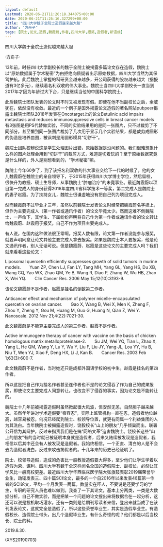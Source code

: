 ```yaml
---
layout: default
Lastmod: 2020-06-21T11:26:18.344075+00:00
date: 2020-06-21T11:26:16.327299+00:00
title: "四川大学魏于全院士造假越来越大胆"
author: "方舟子"
tags: [院士,论文,造假,魏霞蔚,作者,四川大学,报奖,造假者,新语丝]
---
```


四川大学魏于全院士造假越来越大胆

·方舟子·

13年前，时任四川大学副校长的魏于全院士被揭露多篇论文存在造假，魏院士以“原始数据属于学术秘密”为由拒绝向质疑者出示原始数据，四川大学当然为其保驾护航。此后魏院士掌握的科研资金越来越多，开公司获得的股权越来越大（据报道有3亿多元），继续着名利双收的伟大事业。魏院士当四川大学副校长一直当到2017年才因为年龄过大下台，只是继续当他的中国科学院院士。

此后魏院士团队发表的论文时不时又被发现有假。即使在他不当副校长之后，余威犹在，依然没有收敛。最近的一个例子是国外揭露论文造假的著名网站pubpeer揭露出魏院士团队2018年发表在Oncotarget上的论文Betulinic acid impairs metastasis and reduces immunosuppressive cells in breast cancer models有3张图是用PS代替做实验，不同的实验结果用的是同一张图片，只不过裁剪了不同部分，甚至懒到同一张图片裁剪了几次用于显示几个实验结果，都是裁剪成圆形的伪造是培养皿图，被讽刺是用圆形模具“切饼干”。

魏院士团队狡辩说这是学生处理图片出错，原始数据是没问题的。我们很难想象什么样的图片处理会用到“切饼干”的裁剪方式，难道是切着玩的？至于原始数据究竟是什么样的，外人是别想看到的，“学术秘密”嘛。

魏院士今年60岁了，到了该把名利双收的伟大事业交给下一代的时候了。他的女儿魏霞蔚在魏院士的亲自领导下，于2015年获得四川大学博士学位，然后留校，很快升为教授、硕士生导师，从事魏院士“肿瘤治疗”的未竟事业。最近魏霞蔚以项目第一完成人的身份获得2018年度四川省科学技术一等奖，第二完成人是魏院士的妻子赵霞。为了扶持女儿，魏院士很谦虚地没有把自己列为项目完成人。

然而魏霞蔚不过毕业才三年，虽然以前魏院士发表论文时经常把魏霞蔚名字挂上，但作为主要完成人（第一作者或通讯作者）的论文毕竟太少。然而这难不倒魏院士，一声命下，其学生、下属纷纷声明将自己作为第一作者或通讯作者的论文转让给魏霞蔚、赵霞用于报奖，自己不作为项目主要完成人。

有人说，在国内这种做法很正常啊，报奖人数有限，论文第一作者没能参与报奖，就要声明同意让论文其他主要完成人拿去报奖。如果是魏院士本人要报奖，他是论文通讯作者，别人无话可说。但是魏霞蔚、赵霞是这些论文的主要完成人吗？我们就来看看这些论文：

Liposomal quercetin efficiently suppresses growth of solid tumors in murine models.　　Yuan ZP, Chen LJ, Fan LY, Tang MH, Yang GL, Yang HS, Du XB, Wang GQ, Yao WX, Zhao QM, Ye B, Wang R, Diao P, Zhang W, Wu HB, Zhao X, Wei YQ.　　Clin Cancer Res. 2006 May 15;12(10):3193-9.

该论文魏霞蔚不是作者，赵霞是挂名的倒数第二作者。

Anticancer effect and mechanism of polymer micelle-encapsulated quercetin on ovarian cancer.　　Gao X, Wang B, Wei X, Men K, Zheng F, Zhou Y, Zheng Y, Gou M, Huang M, Guo G, Huang N, Qian Z, Wei Y.　　Nanoscale. 2012 Nov 21;4(22):7021-30.

此文魏霞蔚是不能算主要完成人的第三作者，赵霞不是作者。

Active immunogene therapy of cancer with vaccine on the basis of chicken homologous matrix metalloproteinase-2.　　Su JM, Wei YQ, Tian L, Zhao X, Yang L, He QM, Wang Y, Lu Y, Wu Y, Liu F, Liu JY, Yang JL, Lou YY, Hu B, Niu T, Wen YJ, Xiao F, Deng HX, Li J, Kan B.　　Cancer Res. 2003 Feb 1;63(3):600-7.

此文魏霞蔚不是作者，当时她还只是成都外国语学校的初中生。赵霞是挂名的第四作者。

所以这是把自己作为挂名作者甚至连作者也不是的论文侵吞了作为自己的成果报奖，即使论文主要完成人同意转让，也改变不了侵吞的事实，因为论文是不能转让的。

魏院士十几年前被揭露造假时虽然掀起很大风波，但安然无恙，自然胆子越来越大。虽然年年讲对学术造假要“零容忍”，实际上监管机构一直在忍，造假者地位越高，越容易被忍。何况已经爬到院士、校领导位置，就更有同属一个利益集团的人为其洗白。当年魏院士被揭露造假时，饶毅校长“山上的朋友”几乎倾巢而出，联署公开信为其辩护，反过来指责我们是在搞“网络文革”迫害魏院士。饶校长这些“山上的朋友”有的当时就已被证明本身就是造假者，后来又陆续被发现是造假者，我相信以后其中还会有人被发现是造假者。我始终相信，一个正直、清白的人是不会去为造假者洗白，反过来攻击揭假者的。十几年来的历史已经证明了。

院士、校领导造假，造成的危害比一般教授造假要大得多，至少他们让学生学着以造假为荣、谋利。四川大学有魏于全这样闻名全国的造假院士、副校长，必然让其学风比一般高校更差。最近四川大学华西临床医学院大张旗鼓表彰2019届荣誉毕业生，动辄发表三、四十篇SCI论文，最多的一个自2016年以来发表46篇第一作者的SCI论文，平均一个月发表一两篇，数量实在吓人，不要说是还要学习的学生，专职的研究人员也难以做到。我查了一下其论文，基本上分两类，一类是大数据分析，自己不做实验，而是把某一个问题的论文搜出来将数据合在一起分析，这还可以说是投机取巧灌水，还有一类则是给期刊写读者来信，登出来就当成了在该刊发表论文，这就完全是造假了。所以这些荣誉毕业生，其实是造假毕业生。有造假校长、造假院士带头，出几个造假毕业生，有什么奇怪的呢？他们都是以后当校长、院士的料。

2019.6.30.

(XYS20190703)

